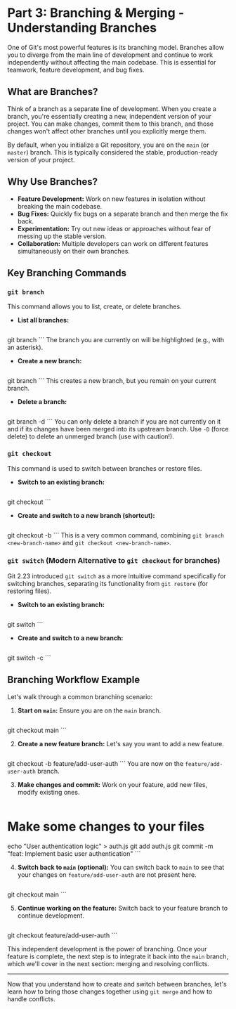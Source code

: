 # Part 3: Branching & Merging - Understanding Branches

One of Git's most powerful features is its branching model. Branches allow you to diverge from the main line of development and continue to work independently without affecting the main codebase. This is essential for teamwork, feature development, and bug fixes.

## What are Branches?

Think of a branch as a separate line of development. When you create a branch, you're essentially creating a new, independent version of your project. You can make changes, commit them to this branch, and those changes won't affect other branches until you explicitly merge them.

By default, when you initialize a Git repository, you are on the `main` (or `master`) branch. This is typically considered the stable, production-ready version of your project.

## Why Use Branches?

*   **Feature Development:** Work on new features in isolation without breaking the main codebase.
*   **Bug Fixes:** Quickly fix bugs on a separate branch and then merge the fix back.
*   **Experimentation:** Try out new ideas or approaches without fear of messing up the stable version.
*   **Collaboration:** Multiple developers can work on different features simultaneously on their own branches.

## Key Branching Commands

### `git branch`

This command allows you to list, create, or delete branches.

*   **List all branches:**

    ```bash
git branch
    ```
    The branch you are currently on will be highlighted (e.g., with an asterisk).

*   **Create a new branch:**

    ```bash
git branch <new-branch-name>
    ```
    This creates a new branch, but you remain on your current branch.

*   **Delete a branch:**

    ```bash
git branch -d <branch-to-delete>
    ```
    You can only delete a branch if you are not currently on it and if its changes have been merged into its upstream branch. Use `-D` (force delete) to delete an unmerged branch (use with caution!).

### `git checkout`

This command is used to switch between branches or restore files.

*   **Switch to an existing branch:**

    ```bash
git checkout <branch-name>
    ```

*   **Create and switch to a new branch (shortcut):**

    ```bash
git checkout -b <new-branch-name>
    ```
    This is a very common command, combining `git branch <new-branch-name>` and `git checkout <new-branch-name>`.

### `git switch` (Modern Alternative to `git checkout` for branches)

Git 2.23 introduced `git switch` as a more intuitive command specifically for switching branches, separating its functionality from `git restore` (for restoring files).

*   **Switch to an existing branch:**

    ```bash
git switch <branch-name>
    ```

*   **Create and switch to a new branch:**

    ```bash
git switch -c <new-branch-name>
    ```

## Branching Workflow Example

Let's walk through a common branching scenario:

1.  **Start on `main`:** Ensure you are on the `main` branch.

    ```bash
git checkout main
    ```

2.  **Create a new feature branch:** Let's say you want to add a new feature.

    ```bash
git checkout -b feature/add-user-auth
    ```
    You are now on the `feature/add-user-auth` branch.

3.  **Make changes and commit:** Work on your feature, add new files, modify existing ones.

    ```bash
# Make some changes to your files
echo "User authentication logic" > auth.js
git add auth.js
git commit -m "feat: Implement basic user authentication"
    ```

4.  **Switch back to `main` (optional):** You can switch back to `main` to see that your changes on `feature/add-user-auth` are not present here.

    ```bash
git checkout main
    ```

5.  **Continue working on the feature:** Switch back to your feature branch to continue development.

    ```bash
git checkout feature/add-user-auth
    ```

This independent development is the power of branching. Once your feature is complete, the next step is to integrate it back into the `main` branch, which we'll cover in the next section: merging and resolving conflicts.

---

Now that you understand how to create and switch between branches, let's learn how to bring those changes together using `git merge` and how to handle conflicts.